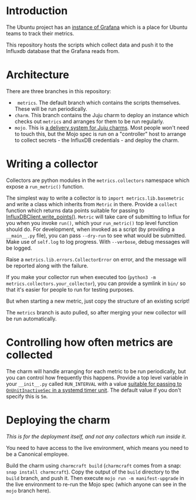 # Introduction

The Ubuntu project has an [instance of
Grafana](https://ubuntu-release.kpi.ubuntu.com/) which is a place for Ubuntu
teams to track their metrics.

This repository hosts the scripts which collect data and push it to the
Influxdb database that the Grafana reads from.

# Architecture

There are three branches in this repository:

  * ` metrics`. The default branch which contains the scripts themselves. These
    will be run periodically.
  * `charm`. This branch contains the Juju charm to deploy an instance which
  checks out `metrics` and arranges for them to be run regularly.
  * `mojo`. This is [a delivery system for Juju
  charms](https://mojo.canonical.com/). Most people won't need to touch this,
  but the Mojo spec is run on a "controller" host to arrange to collect
  secrets - the InfluxDB credentials - and deploy the charm.

# Writing a collector

Collectors are python modules in the `metrics.collectors` namespace which
expose a `run_metric()` function.

The simplest way to write a collector is to `import metrics.lib.basemetric`
and write a class which inherits from `Metric` in there. Provide a `collect`
function which returns data points suitable for passing to
[InfluxDBClient.write_points()](https://influxdb-python.readthedocs.io/en/latest/api-documentation.html#influxdb.InfluxDBClient.write_points).
`Metric` will take care of submitting to Influx for you when you invoke
`run()`, which your `run_metric()` top level function should do. For
development, when invoked as a script (by providing a `__main__.py` file),
you can pass `--dry-run` to see what would be submitted. Make use of
`self.log` to log progress. With `--verbose`, debug messages will be logged.

Raise a `metrics.lib.errors.CollectorError` on error, and the message will be
reported along with the failure.

If you make your collector run when executed too (`python3 -m
metrics.collectors.your_collector`), you can provide a symlink in `bin/` so
that it's easier for people to run for testing purposes.

But when starting a new metric, just copy the structure of an existing script!

The `metrics` branch is auto pulled, so after merging your new collector will
be run automatically.

# Controlling how often metrics are collected

The charm will handle arranging for each metric to be run periodically, but
you can control how frequently this happens. Provide a top level variable in
your `__init__.py` called `RUN_INTERVAL` with a value [suitable for passing
to `OnUnitInactiveSec` in a systemd timer
unit](https://www.freedesktop.org/software/systemd/man/systemd.timer.html).
The default value if you don't specify this is `5m`.

# Deploying the charm

*This is for the deployment itself, and not any collectors which run inside it*.

You need to have access to the live environment, which means you need to be a
Canonical employee.

Build the charm using `charmcraft build` (`charmcraft` comes from a snap:
`snap install charmcraft`). Copy the output of the `build` directory to the
`build` branch, and push it. Then execute `mojo run -m manifest-upgrade` in
the live environment to re-run the Mojo spec (which anyone can see in the
`mojo` branch here).
